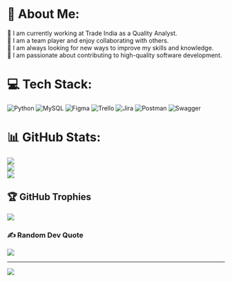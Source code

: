 # 💫 About Me:
🔭 I am currently working at Trade India as a Quality Analyst.<br>👯 I am a team player and enjoy collaborating with others.<br>🌱 I am always looking for new ways to improve my skills and knowledge. <br>💬 I am passionate about contributing to high-quality software development.


# 💻 Tech Stack:
![Python](https://img.shields.io/badge/python-3670A0?style=for-the-badge&logo=python&logoColor=ffdd54) ![MySQL](https://img.shields.io/badge/mysql-%2300000f.svg?style=for-the-badge&logo=mysql&logoColor=white) ![Figma](https://img.shields.io/badge/figma-%23F24E1E.svg?style=for-the-badge&logo=figma&logoColor=white) ![Trello](https://img.shields.io/badge/Trello-%23026AA7.svg?style=for-the-badge&logo=Trello&logoColor=white) ![Jira](https://img.shields.io/badge/jira-%230A0FFF.svg?style=for-the-badge&logo=jira&logoColor=white) ![Postman](https://img.shields.io/badge/Postman-FF6C37?style=for-the-badge&logo=postman&logoColor=white) ![Swagger](https://img.shields.io/badge/-Swagger-%23Clojure?style=for-the-badge&logo=swagger&logoColor=white)
# 📊 GitHub Stats:
![](https://github-readme-stats.vercel.app/api?username=Shashank0072&theme=default&hide_border=false&include_all_commits=false&count_private=true)<br/>
![](https://github-readme-streak-stats.herokuapp.com/?user=Shashank0072&theme=default&hide_border=false)<br/>
![](https://github-readme-stats.vercel.app/api/top-langs/?username=Shashank0072&theme=default&hide_border=false&include_all_commits=false&count_private=true&layout=compact)

## 🏆 GitHub Trophies
![](https://github-profile-trophy.vercel.app/?username=Shashank0072&theme=onedark&no-frame=false&no-bg=false&margin-w=4)

### ✍️ Random Dev Quote
![](https://quotes-github-readme.vercel.app/api?type=horizontal&theme=radical)

---
[![](https://visitcount.itsvg.in/api?id=Shashank0072&icon=0&color=0)](https://visitcount.itsvg.in)

<!-- Proudly created with GPRM ( https://gprm.itsvg.in ) -->
